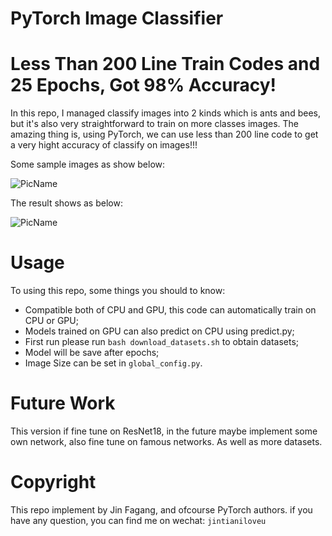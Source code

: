 # PyTorch Image Classifier

# Less Than 200 Line Train Codes and 25 Epochs, Got 98% Accuracy!

In this repo, I managed classify images into 2 kinds which is ants and
bees, but it's also very straightforward to train on more classes images.
The amazing thing is, using PyTorch, we can use less than 200 line code to get
a very hight accuracy of classify on images!!!

Some sample images as show below:

![PicName](http://ofwzcunzi.bkt.clouddn.com/sDI5zglmLxHYkwPs.png)

The result shows as below:

![PicName](http://ofwzcunzi.bkt.clouddn.com/qM4cAnbziDJbZPI3.png)

# Usage

To using this repo, some things you should to know:

* Compatible both of CPU and GPU, this code can automatically train on CPU or GPU;
* Models trained on GPU can also predict on CPU using predict.py;
* First run please run `bash download_datasets.sh` to obtain datasets;
* Model will be save after epochs;
* Image Size can be set in `global_config.py`.

# Future Work

This version if fine tune on ResNet18, in the future maybe implement some own network,
also fine tune on famous networks.
As well as more datasets.

# Copyright

This repo implement by Jin Fagang, and ofcourse PyTorch authors.
if you have any question, you can find me on wechat: `jintianiloveu`
